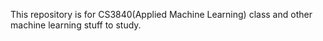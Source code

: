 This repository is for CS3840(Applied Machine Learning) class and other machine learning stuff to study.
